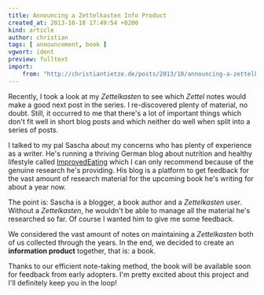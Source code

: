 ```yaml
---
title: Announcing a Zettelkasten Info Product
created_at: 2013-10-18 17:49:54 +0200
kind: article
author: christian
tags: [ announcement, book ]
vgwort: ident
preview: fulltext
import:
    from: "http://christiantietze.de/posts/2013/10/announcing-a-zettelkasten-info-product/"
---
```


Recently, I took a look at my _Zettelkasten_ to see which _Zettel_ notes would make a good next post in the series.  I re-discovered plenty of material, no doubt.  Still, it occurred to me that there's a lot of important things which don't fit well in short blog posts and which neither do well when split into a series of posts.

I talked to my pal Sascha about my concerns who has plenty of experience as a writer.  He's running a thriving German blog about nutrition and healthy lifestyle called [ImprovedEating][] which I can only recommend because of the genuine research he's providing.  His blog is a platform to get feedback for the vast amount of research material for the upcoming book he's writing for about a year now.

The point is:  Sascha is a blogger, a book author and a _Zettelkasten_ user.  Without a _Zettelkasten_, he wouldn't be able to manage all the material he's researched so far.  Of course I wanted him to give me some feedback.

We considered the vast amount of notes on maintaining a _Zettelkasten_ both of us collected through the years.  In the end, we decided to create an **information product** together, that is:  a book.

Thanks to our efficient note-taking method, the book will be available soon for feedback from early adopters.  I'm pretty excited about this project and I'll definitely keep you in the loop!

[improvedeating]: http://www.improvedeating.com